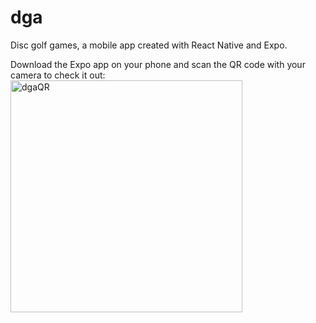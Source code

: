 # dga

Disc golf games, a mobile app created with React Native and Expo.


Download the Expo app on your phone and scan the QR code with your camera to check it out:
<img width="371" alt="dgaQR" src="https://user-images.githubusercontent.com/71737188/123717991-ad7d2380-d843-11eb-8aa2-b6813f0d0412.png">

